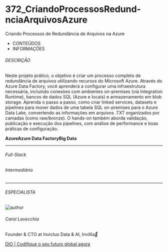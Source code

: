 # 372_CriandoProcessosRedund-nciaArquivosAzure
Criando Processos de Redundância de Arquivos na Azure



- CONTEÚDOS
- INFORMAÇÕES

###### DESCRIÇÃO

Neste projeto prático, o objetivo é criar um processo completo de redundância de arquivos utilizando recursos do Microsoft Azure. Através do Azure Data Factory, você aprenderá a configurar uma infraestrutura necessária, incluindo conexões com ambientes on-premises (via Integration Runtime), bancos de dados SQL (Azure e locais) e armazenamento em blob storage. Aprenda o passo a passo, como criar linked services, datasets e pipelines para mover dados de uma tabela SQL on-premises para o Azure Data Lake, convertendo as informações em arquivos .TXT organizados por camadas (como raw/bronze). O hands-on também aborda validação, publicação e execução dos pipelines, com análise de performance e boas práticas de configuração.

**Azure****Azure Data Factory****Big Data**

------

###### Full-Stack

###### Intermediário

------

###### ESPECIALISTA

![author](https://hermes.dio.me/users/author/photos/61268924-081c-452f-8eab-e2dae323a9ba.jfif)

###### Carol Lavecchia

Founder & CTO at Invictus Data & AI, Invillia[**](https://www.linkedin.com/in/caroline-lavecchia/?originalSubdomain=br)



[DIO | Codifique o seu futuro global agora](https://web.dio.me/lab/criando-processos-de-redundancia-de-arquivos-na-azure/learning/862e8017-637d-4ce1-af70-59785b9f44c2)
